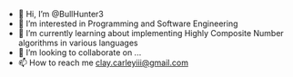 - 👋 Hi, I’m @BullHunter3
- 👀 I’m interested in Programming and Software Engineering
- 🌱 I’m currently learning about implementing Highly Composite Number algorithms in various languages
- 💞️ I’m looking to collaborate on ...
- 📫 How to reach me clay.carleyiii@gmail.com

<!---
BullHunter3/BullHunter3 is a ✨ special ✨ repository because its `README.md` (this file) appears on your GitHub profile.
You can click the Preview link to take a look at your changes.
--->
